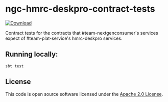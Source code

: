 
# ngc-hmrc-deskpro-contract-tests

 [ ![Download](https://api.bintray.com/packages/hmrc/releases/ngc-hmrc-deskpro-contract-tests/images/download.svg) ](https://bintray.com/hmrc/releases/ngc-hmrc-deskpro-contract-tests/_latestVersion)

Contract tests for the contracts that #team-nextgenconsumer's services expect of #team-plat-service's hmrc-deskpro services.

## Running locally:

```
sbt test
```

## License

This code is open source software licensed under the [Apache 2.0 License]("http://www.apache.org/licenses/LICENSE-2.0.html").
